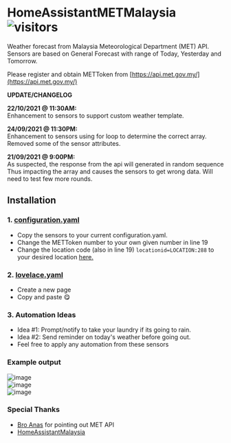 # HomeAssistantMETMalaysia ![visitors](https://visitor-badge.glitch.me/badge?page_id=zubir2k.homeassistantmetmalaysia.visitor-badge)
Weather forecast from Malaysia Meteorological Department (MET) API.\
Sensors are based on General Forecast with range of Today, Yesterday and Tomorrow.

Please register and obtain METToken from [https://api.met.gov.my/](https://api.met.gov.my/)

**UPDATE/CHANGELOG** 

**22/10/2021 @ 11:30AM:**\
Enhancement to sensors to support custom weather template. 

**24/09/2021 @ 11:30PM:**\
Enhancement to sensors using for loop to determine the correct array. Removed some of the sensor attributes.

**21/09/2021 @ 9:00PM:**\
As suspected, the response from the api will generated in random sequence
Thus impacting the array and causes the sensors to get wrong data. Will need to test few more rounds.

## Installation
### 1. [configuration.yaml](configuration.yaml)
- Copy the sensors to your current configuration.yaml.
- Change the METToken number to your own given number in line 19
- Change the location code (also in line 19) `locationid=LOCATION:288` to your desired location [here.](LOCATION.md)

### 2. [lovelace.yaml](lovelace.yaml)
- Create a new page
- Copy and paste 😋

### 3. Automation Ideas
- Idea #1: Prompt/notify to take your laundry if its going to rain.
- Idea #2: Send reminder on today's weather before going out.
- Feel free to apply any automation from these sensors

### Example output
![image](https://user-images.githubusercontent.com/1905339/134056863-58bcd82f-2afe-4cb5-aaa8-edc743483d7d.png)\
![image](https://user-images.githubusercontent.com/1905339/138391388-d2e0ecc4-f71a-438d-b589-9361dc8daab7.png)\
![image](https://user-images.githubusercontent.com/1905339/138391416-0ecda0a6-2c4c-41e2-9217-60da0ee8de8b.png)

### Special Thanks
- [Bro Anas](https://github.com/anas-ivs) for pointing out MET API 
- [HomeAssistantMalaysia](https://www.facebook.com/groups/homeassistantmalaysia)

